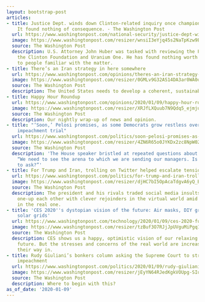 ```yaml
---
layout: bootstrap-post
articles:
- title: Justice Dept. winds down Clinton-related inquiry once championed by Trump.
    It found nothing of consequence. - The Washington Post
  url: https://www.washingtonpost.com/national-security/justice-dept-winds-down-clinton-related-inquiry-once-championed-by-trump-it-found-nothing-of-consequence/2020/01/09/ca83932e-32f9-11ea-a053-dc6d944ba776_story.html
  image: https://www.washingtonpost.com/resizer/wnsiI3eYjq45s2NaTpKzw9Em21s=/1440x0/smart/arc-anglerfish-washpost-prod-washpost.s3.amazonaws.com/public/J7MXDAAFTYI6VLASGMS5JHVMVI.jpg
  source: The Washington Post
  description: U.S. Attorney John Huber was tasked with reviewing the FBI’s work on
    the Clinton Foundation and Uranium One. He has found nothing worth pursuing, according
    to people familiar with the matter.
- title: There’s an Iran strategy in here somewhere
  url: https://www.washingtonpost.com/opinions/theres-an-iran-strategy-in-here-somewhere/2020/01/09/906f8a46-331f-11ea-9313-6cba89b1b9fb_story.html
  image: https://www.washingtonpost.com/resizer/0GMLv9G32AS14DA3ar0WA0oxi2U=/1440x0/smart/arc-anglerfish-washpost-prod-washpost.s3.amazonaws.com/public/7FQ7Q4RTEQI6VEYTNS5ITMNZ7M.jpg
  source: The Washington Post
  description: The United States needs to develop a coherent, sustainable plan.
- title: Happy Hour Roundup
  url: https://www.washingtonpost.com/opinions/2020/01/09/happy-hour-roundup/
  image: https://www.washingtonpost.com/resizer/XRJfLXQuub7N9Qdq5_ejmjuj6F8=/1440x0/smart/arc-anglerfish-washpost-prod-washpost.s3.amazonaws.com/public/NX5ST6BTAUI6VFY3IO7MH74YMA.jpg
  source: The Washington Post
  description: Our nightly wrap-up of news and opinion.
- title: "‘Soon,’ Pelosi promises, as some Democrats grow restless over delay in Trump’s
    impeachment trial"
  url: https://www.washingtonpost.com/politics/soon-pelosi-promises-as-some-democrats-grow-restless-over-delay-in-trumps-impeachment-trial/2020/01/09/92360b0e-32ff-11ea-a053-dc6d944ba776_story.html
  image: https://www.washingtonpost.com/resizer/4ZN6R65o0JYKDx2zc8NpW02ipTA=/1440x0/smart/arc-anglerfish-washpost-prod-washpost.s3.amazonaws.com/public/VFCYMFBTAII6VFY3IO7MH74YMA.jpg
  source: The Washington Post
  description: 'The House speaker bristled at repeated questions about her plans:
    “We need to see the arena to which we are sending our managers. Is that too much
    to ask?”'
- title: For Trump and Iran, trolling on Twitter helped escalate tensions on the battlefield
  url: https://www.washingtonpost.com/politics/for-trump-and-iran-trolling-on-twitter-helped-escalate-tensions-on-the-battlefield/2020/01/09/04e81552-32f6-11ea-a053-dc6d944ba776_story.html
  image: https://www.washingtonpost.com/resizer/djHC7bI5OpAcaTdgvA6yQ_BNx6s=/1440x0/smart/arc-anglerfish-washpost-prod-washpost.s3.amazonaws.com/public/KN7HJARTBEI6VFY3IO7MH74YMA.jpg
  source: The Washington Post
  description: The president and his rivals traded social media insults, seeking to
    one-up each other with clever rejoinders in the virtual world amid bloody consequences
    in the real one.
- title: 'CES 2020''s dystopian vision of the future: Air masks, DIY greenhouses and
    solar grids'
  url: https://www.washingtonpost.com/technology/2020/01/09/ces-2020-future/
  image: https://www.washingtonpost.com/resizer/tzBuf3O7RJjJpUVguMiPgq1ebNo=/1440x0/smart/arc-anglerfish-washpost-prod-washpost.s3.amazonaws.com/public/XOQO7VRTDUI6VFY3IO7MH74YMA.jpg
  source: The Washington Post
  description: CES shows us a happy, optimistic vision of our relaxing robot-filled
    future. But the stresses and concerns of the real world are increasingly finding
    their way in.
- title: Rudy Giuliani’s bonkers column asking the Supreme Court to strike down Trump’s
    impeachment
  url: https://www.washingtonpost.com/politics/2020/01/09/rudy-giulianis-bonkers-column-asking-supreme-court-strike-down-trumps-impeachment/
  image: https://www.washingtonpost.com/resizer/jEyYN64RJedKgkVOUpg-SIuw0SI=/1440x0/smart/arc-anglerfish-washpost-prod-washpost.s3.amazonaws.com/public/GGBUELQBUII6VFIYDZ3KXQEIWY.jpg
  source: The Washington Post
  description: Where to begin with this?
as_of_date: '2020-01-09'
---
```


